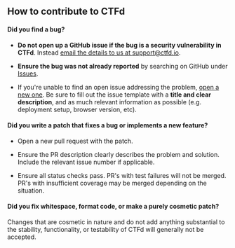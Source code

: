 ## How to contribute to CTFd

#### **Did you find a bug?**

* **Do not open up a GitHub issue if the bug is a security vulnerability in CTFd**. Instead [email the details to us at support@ctfd.io](mailto:support@ctfd.io).

* **Ensure the bug was not already reported** by searching on GitHub under [Issues](https://github.com/CTFd/CTFd/issues).

* If you're unable to find an open issue addressing the problem, [open a new one](https://github.com/CTFd/CTFd/issues/new). Be sure to fill out the issue template with a **title and clear description**, and as much relevant information as possible (e.g. deployment setup, browser version, etc).

#### **Did you write a patch that fixes a bug or implements a new feature?**

* Open a new pull request with the patch.

* Ensure the PR description clearly describes the problem and solution. Include the relevant issue number if applicable.

* Ensure all status checks pass. PR's with test failures will not be merged. PR's with insufficient coverage may be merged depending on the situation.

#### **Did you fix whitespace, format code, or make a purely cosmetic patch?**

Changes that are cosmetic in nature and do not add anything substantial to the stability, functionality, or testability of CTFd will generally not be accepted.